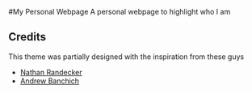 #My Personal Webpage
A personal webpage to highlight who I am

## Credits
This theme was partially designed with the inspiration from these guys
- [Nathan Randecker](https://nrandecker.github.io/particle/)
- [Andrew Banchich](https://andrewbanchich.gitlab.io/forty-jekyll-theme/)
